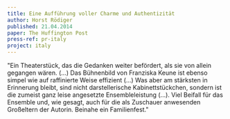 ```yaml
---
title: Eine Aufführung voller Charme und Authentizität
author: Horst Rödiger
published: 21.04.2014
paper: The Huffington Post
press-ref: pr-italy
project: italy
---
```


"Ein Theaterstück, das die Gedanken weiter befördert, als sie von allein gegangen wären. (...) Das Bühnenbild von Franziska Keune ist ebenso simpel wie auf raffinierte Weise effizient (...) Was aber am stärksten in Erinnerung bleibt, sind nicht darstellerische Kabinettstückchen, sondern ist die zumeist ganz leise angesetzte Ensembleleistung (...). Viel Beifall für das Ensemble und, wie gesagt, auch für die als Zuschauer anwesenden Großeltern der Autorin. Beinahe ein Familienfest."

